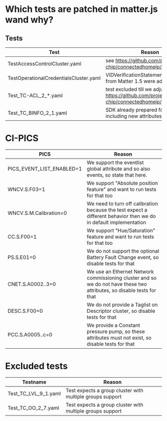# Which tests are patched in matter.js wand why?

## Tests

| Test                                   | Reason                                                                                        |
|----------------------------------------|-----------------------------------------------------------------------------------------------|
| TestAccessControlCluster.yaml          | see https://github.com/project-chip/connectedhomeip/issues/33578                              |
| TestOperationalCredentialsCluster.yaml | VIDVerificationStatement checks from Matter 1.5 were added                                    | 
| Test_TC-ACL_2_*.yaml                   | test excluded till we adjusted for https://github.com/project-chip/connectedhomeip/pull/38263 |
| Test_TC_BINFO_2_1.yaml                 | SDK already prepared for Matter 1.5 including new attributes                                  |

# CI-PICS

| PICS                      | Reason                                                                                                                 |
|---------------------------|------------------------------------------------------------------------------------------------------------------------|
| PICS_EVENT_LIST_ENABLED=1 | We support the eventlist global attribute and so also events, so state that here.                                      |
| WNCV.S.F03=1              | We support "Absolute position feature" and want to run tests for that too                                              |
| WNCV.S.M.Calibration=0    | We need to turn off calibration because the test expect a different behavior then we do in default implementation      |
| CC.S.F00=1                | We support "Hue/Saturation" feature and want to run tests for that too                                                 |
| PS.S.E01=0                | We do not support the optional Battery Fault Change event, so disable tests for that                                   |
| CNET.S.A0002..3=0         | We use an Ethernet Network commissioning cluster and so we do not have these two attributes, so disable tests for that |
| DESC.S.F00=0              | We do not provide a Taglist on Descriptor cluster, so disable tests for that                                           |
| PCC.S.A0005..c=0          | We provide a Constant pressure pump, so these attributes must not exist, so disable tests for that                     |

# Excluded tests
| Testname             | Reason                                                                    |
|----------------------|---------------------------------------------------------------------------|
| Test_TC_LVL_9_1.yaml | Test expects a group cluster with multiple groups support                 |
| Test_TC_OO_2_7.yaml  | Test expects a group cluster with multiple groups support                 |

